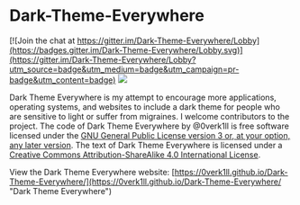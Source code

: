 <!--
 * SPDX-FileCopyrightText: 2020 0verk1ll
 *
 * SPDX-License-Identifier: GPL-3.0-or-later
-->

# Dark-Theme-Everywhere

[![Join the chat at https://gitter.im/Dark-Theme-Everywhere/Lobby](https://badges.gitter.im/Dark-Theme-Everywhere/Lobby.svg)](https://gitter.im/Dark-Theme-Everywhere/Lobby?utm_source=badge&utm_medium=badge&utm_campaign=pr-badge&utm_content=badge)
![](https://img.shields.io/badge/Ethical_Design-_▲_❤_-blue.svg)

Dark Theme Everywhere is my attempt to encourage more applications, operating systems, and websites to include a dark theme for people who are sensitive to light or suffer from migraines. I welcome contributors to the project.
The code of Dark Theme Everywhere by @0verk1ll is free software licensed under the [GNU General Public License version 3 or, at your option, any later version](https://www.gnu.org/licenses/gpl-3.0.html "GNU General Public License version 3").
The text of Dark Theme Everywhere is licensed under a [Creative Commons Attribution-ShareAlike 4.0 International License](https://creativecommons.org/licenses/by-sa/4.0/ "Creative Commons Attribution-ShareAlike 4.0 International License").

View the Dark Theme Everywhere website: [https://0verk1ll.github.io/Dark-Theme-Everywhere/](https://0verk1ll.github.io/Dark-Theme-Everywhere/ "Dark Theme Everywhere")
